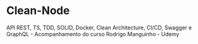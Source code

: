 # Clean-Node
API REST, TS, TDD, SOLID, Docker, Clean Architecture, CI/CD, Swagger e GraphQL - Acompanhamento do curso Rodrigo Manguinho - Udemy

